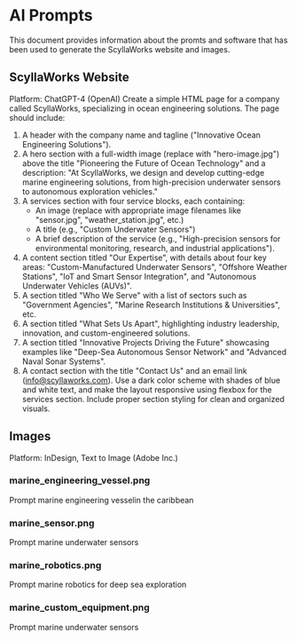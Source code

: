 # AI Prompts
This document provides information about the promts and software that has been used to generate the ScyllaWorks website and images.
## ScyllaWorks Website
Platform: ChatGPT-4 (OpenAI)
    Create a simple HTML page for a company called ScyllaWorks, specializing in ocean engineering solutions. The page should include:
1. A header with the company name and tagline ("Innovative Ocean Engineering Solutions").
2. A hero section with a full-width image (replace with "hero-image.jpg") above the title "Pioneering the Future of Ocean Technology" and a description: "At ScyllaWorks, we design and develop cutting-edge marine engineering solutions, from high-precision underwater sensors to autonomous exploration vehicles."
3. A services section with four service blocks, each containing:
   - An image (replace with appropriate image filenames like "sensor.jpg", "weather_station.jpg", etc.)
   - A title (e.g., "Custom Underwater Sensors")
   - A brief description of the service (e.g., "High-precision sensors for environmental monitoring, research, and industrial applications").
4. A content section titled "Our Expertise", with details about four key areas: "Custom-Manufactured Underwater Sensors", "Offshore Weather Stations", "IoT and Smart Sensor Integration", and "Autonomous Underwater Vehicles (AUVs)".
5. A section titled "Who We Serve" with a list of sectors such as "Government Agencies", "Marine Research Institutions & Universities", etc.
6. A section titled "What Sets Us Apart", highlighting industry leadership, innovation, and custom-engineered solutions.
7. A section titled "Innovative Projects Driving the Future" showcasing examples like "Deep-Sea Autonomous Sensor Network" and "Advanced Naval Sonar Systems".
8. A contact section with the title "Contact Us" and an email link (info@scyllaworks.com).
Use a dark color scheme with shades of blue and white text, and make the layout responsive using flexbox for the services section. Include proper section styling for clean and organized visuals.


## Images
Platform: InDesign, Text to Image (Adobe Inc.)
### marine_engineering_vessel.png
Prompt
    marine engineering vesselin the caribbean
### marine_sensor.png
Prompt
    marine underwater sensors
### marine_robotics.png
Prompt
    marine robotics for deep sea exploration
### marine_custom_equipment.png
Prompt
    marine underwater sensors
